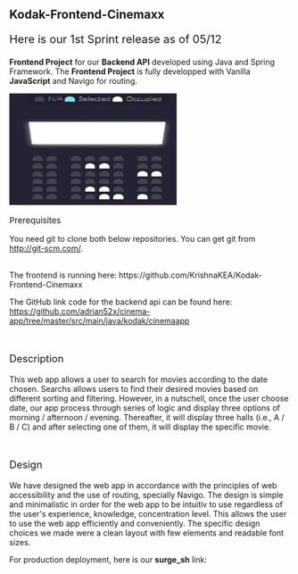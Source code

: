 ## Kodak-Frontend-Cinemaxx


<p style="font-size:20px">Here is our 1st Sprint release as of 05/12</p> 

<strong>Frontend Project</strong> for our <strong>Backend API</strong> developed using Java and Spring Framework. The <strong>Frontend Project</strong> is fully developped with Vanilla <strong>JavaScript</strong> and Navigo for routing.

<img src="/picture/cinemaView.png" alt="cinemaView" width="300" height="200"/>
<br/>
<p style="font-size:15px">Prerequisites</p>

You need git to clone both below repositories. You can get git from http://git-scm.com/.

<br/>
The frontend is running here: https://github.com/KrishnaKEA/Kodak-Frontend-Cinemaxx

The GitHub link code for the backend api can be found here: https://github.com/adrian52x/cinema-app/tree/master/src/main/java/kodak/cinemaapp


<br/>
<p style="font-size:18px">Description</p>

This web app allows a user to search for movies according to the date chosen. Searchs allows users to find their desired movies based on different sorting and filtering. However, in a nutschell, once the user choose date, our app process through series of logic and display three options of morning / afternoon / evening. Thereafter, it will display three halls (i.e., A / B / C)  and after selecting one of them, it will display the specific movie.


<br/>
<p style="font-size:18px">Design</p>

We have designed the web app in accordance with the principles of web accessibility and the use of routing, specially Navigo.
The design is simple and minimalistic in order for the web app to be intuitiv to use regardless of the user's experience, knowledge, concentration level. This allows the user to use the web app efficiently and conveniently.
The specific design choices we made were a clean layout with few elements and readable font sizes.


For production deployment, here is our <strong>surge_sh</strong> link: 